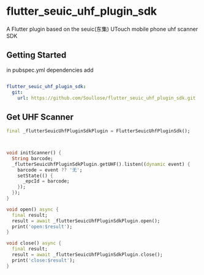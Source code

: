 # flutter_seuic_uhf_plugin_sdk

A Flutter plugin based on the seuic(东集) UTouch mobile phone uhf scanner SDK

## Getting Started


in pubspec.yml dependencies add

```yaml

flutter_seuic_uhf_plugin_sdk:
  git:
    url: https://github.com/Soullose/flutter_seuic_uhf_plugin_sdk.git

```

## Get UHF Scanner

```dart
final _flutterSeuicUhfPluginSdkPlugin = FlutterSeuicUhfPluginSdk();



void initScanner() {
  String barcode;
  _flutterSeuicUhfPluginSdkPlugin.getUHF().listen((dynamic event) {
    barcode = event ?? '无';
    setState(() {
      _epcId = barcode;
    });
  });
}

void open() async {
  final result;
  result = await _flutterSeuicUhfPluginSdkPlugin.open();
  print('open:$result');
}

void close() async {
  final result;
  result = await _flutterSeuicUhfPluginSdkPlugin.close();
  print('close:$result');
}


```
